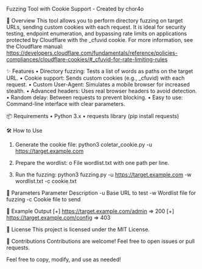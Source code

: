 Fuzzing Tool with Cookie Support - Created by chor4o

🚀 Overview
This tool allows you to perform directory fuzzing on target URLs, sending custom cookies with each request. It is ideal for security testing, endpoint enumeration, and bypassing rate limits on applications protected by Cloudflare with the _cfuvid cookie.
For more information, see the Cloudflare manual:
https://developers.cloudflare.com/fundamentals/reference/policies-compliances/cloudflare-cookies/#_cfuvid-for-rate-limiting-rules
 
✨ Features
•	Directory fuzzing: Tests a list of words as paths on the target URL.
•	Cookie support: Sends custom cookies (e.g., _cfuvid) with each request.
•	Custom User-Agent: Simulates a mobile browser for increased stealth.
•	Advanced headers: Uses real browser headers to avoid detection.
•	Random delay: Between requests to prevent blocking.
•	Easy to use: Command-line interface with clear parameters.
 
📦 Requirements
•	Python 3.x
•	requests library (pip install requests)
 
🛠️ How to Use
1.	Generate the cookie file:
python3 coletar_cookie.py -u https://target.example.com

2.	Prepare the wordlist:
o	File wordlist.txt with one path per line.
3.	Run the fuzzing:
python3 fuzzing.py -u https://target.example.com -w wordlist.txt -c cookie.txt

 
📝 Parameters
Parameter	Description
-u	Base URL to test
-w	Wordlist file for fuzzing
-c	Cookie file to send

 
📄 Example Output
[+] https://target.example.com/admin => 200
[+] https://target.example.com/config => 403

 
📜 License
This project is licensed under the MIT License.
 
🤝 Contributions
Contributions are welcome! Feel free to open issues or pull requests.
 
Feel free to copy, modify, and use as needed!
